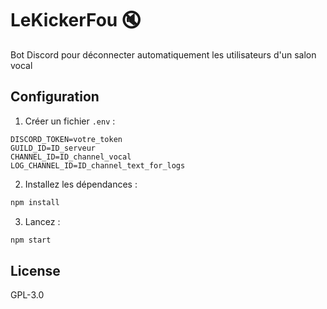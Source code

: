 # LeKickerFou 🔇

Bot Discord pour déconnecter automatiquement les utilisateurs d'un salon vocal

## Configuration

1. Créer un fichier `.env` :

```
DISCORD_TOKEN=votre_token
GUILD_ID=ID_serveur
CHANNEL_ID=ID_channel_vocal
LOG_CHANNEL_ID=ID_channel_text_for_logs
```

2. Installez les dépendances :

```bash
npm install
```

3. Lancez :

```bash
npm start
```

## License

GPL-3.0

